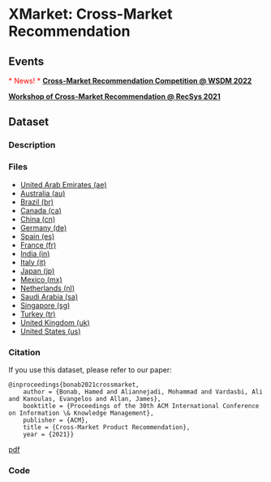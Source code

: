# XMarket: Cross-Market Recommendation

## Events

<span style="color:red">* News! * </span>
**[Cross-Market Recommendation Competition @ WSDM 2022](https://xmrec.github.io//wsdmcup)**

**[Workshop of Cross-Market Recommendation @ RecSys 2021](https://xmrec.github.io//recsys)**


## Dataset

### Description

### Files
- [United Arab Emirates (ae)](https://xmrec.github.io/data/ae)
- [Australia (au)](https://xmrec.github.io/data/au)
- [Brazil (br)](https://xmrec.github.io/data/br)
- [Canada (ca)](https://xmrec.github.io/data/ca)
- [China (cn)](https://xmrec.github.io/data/cn)
- [Germany (de)](https://xmrec.github.io/data/de)
- [Spain (es)](https://xmrec.github.io/data/es)
- [France (fr)](https://xmrec.github.io/data/fr)
- [India (in)](https://xmrec.github.io/data/in)
- [Italy (it)](https://xmrec.github.io/data/it)
- [Japan (jp)](https://xmrec.github.io/data/jp)
- [Mexico (mx)](https://xmrec.github.io/data/mx)
- [Netherlands (nl)](https://xmrec.github.io/data/nl)
- [Saudi Arabia (sa)](https://xmrec.github.io/data/sa)
- [Singapore (sg)](https://xmrec.github.io/data/sg)
- [Turkey (tr)](https://xmrec.github.io/data/tr)
- [United Kingdom (uk)](https://xmrec.github.io/data/uk)
- [United States (us)](https://xmrec.github.io/data/us)
### Citation
If you use this dataset, please refer to our paper:
```
@inproceedings{bonab2021crossmarket,
	author = {Bonab, Hamed and Aliannejadi, Mohammad and Vardasbi, Ali and Kanoulas, Evangelos and Allan, James},
	booktitle = {Proceedings of the 30th ACM International Conference on Information \& Knowledge Management},
	publisher = {ACM},
	title = {Cross-Market Product Recommendation},
	year = {2021}}
```
[pdf](https://arxiv.org/pdf/2109.05929.pdf)

### Code